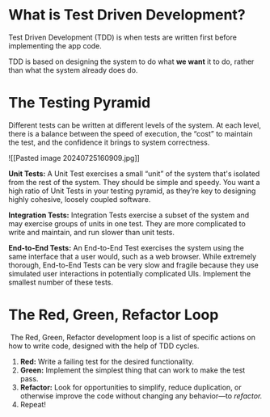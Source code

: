 
# What is Test Driven Development?

Test Driven Development (TDD) is when tests are written first before implementing the app code.

TDD is based on designing the system to do what **we want** it to do, rather than what the system already does do.

# The Testing Pyramid

Different tests can be written at different levels of the system. At each level, there is a balance between the speed of execution, the “cost” to maintain the test, and the confidence it brings to system correctness.

![[Pasted image 20240725160909.jpg]]

**Unit Tests:** A Unit Test exercises a small “unit” of the system that's isolated from the rest of the system. They should be simple and speedy. You want a high ratio of Unit Tests in your testing pyramid, as they’re key to designing highly cohesive, loosely coupled software.

**Integration Tests:** Integration Tests exercise a subset of the system and may exercise groups of units in one test. They are more complicated to write and maintain, and run slower than unit tests.

**End-to-End Tests:** An End-to-End Test exercises the system using the same interface that a user would, such as a web browser. While extremely thorough, End-to-End Tests can be very slow and fragile because they use simulated user interactions in potentially complicated UIs. Implement the smallest number of these tests.

# The Red, Green, Refactor Loop

 The Red, Green, Refactor development loop is a list of specific actions on how to write code, designed with the help of TDD cycles.
  
1. **Red:** Write a failing test for the desired functionality.
2. **Green:** Implement the simplest thing that can work to make the test pass.
3. **Refactor:** Look for opportunities to simplify, reduce duplication, or otherwise improve the code without changing any behavior—to _refactor._
4. Repeat!